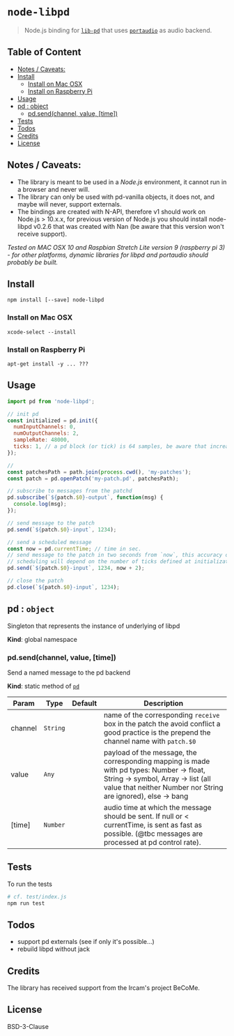 # `node-libpd`

> Node.js binding for [`lib-pd`](https://github.com/libpd/libpd) that uses [`portaudio`](http://www.portaudio.com/) as audio backend.

## Table of Content

<!-- toc -->

- [Notes / Caveats:](#notes--caveats)
- [Install](#install)
  * [Install on Mac OSX](#install-on-mac-osx)
  * [Install on Raspberry Pi](#install-on-raspberry-pi)
- [Usage](#usage)
- [pd : object](#pd--object)
  * [pd.send(channel, value, [time])](#pdsendchannel-value-time)
- [Tests](#tests)
- [Todos](#todos)
- [Credits](#credits)
- [License](#license)

<!-- tocstop -->

## Notes / Caveats:

- The library is meant to be used in a _Node.js_ environment, it cannot run in a browser and never will.
- The library can only be used with pd-vanilla objects, it does not, and maybe will never, support externals.
- The bindings are created with N-API, therefore v1 should work on Node.js > 10.x.x, for previous version of Node.js you should install node-libpd v0.2.6 that was created with Nan (be aware that this version won't receive support).

_Tested on MAC OSX 10 and Raspbian Stretch Lite version 9 (raspberry pi 3) - for other platforms, dynamic libraries for libpd and portaudio should probably be built._

## Install

```
npm install [--save] node-libpd
```

### Install on Mac OSX

```
xcode-select --install
```

### Install on Raspberry Pi

```
apt-get install -y ... ???
```

## Usage

```js
import pd from 'node-libpd';

// init pd
const initialized = pd.init({
  numInputChannels: 0,
  numOutputChannels: 2,
  sampleRate: 48000,
  ticks: 1, // a pd block (or tick) is 64 samples, be aware that increasing this value will throttle messages
});

// 
const patchesPath = path.join(process.cwd(), 'my-patches');
const patch = pd.openPatch('my-patch.pd', patchesPath);

// subscribe to messages from the patchd
pd.subscribe(`${patch.$0}-output`, function(msg) {
  console.log(msg);
});

// send message to the patch
pd.send(`${patch.$0}-input`, 1234);

// send a scheduled message
const now = pd.currentTime; // time in sec.
// send message to the patch in two seconds from `now`, this accuracy of the
// scheduling will depend on the number of ticks defined at initialization
pd.send(`${patch.$0}-input`, 1234, now + 2);

// close the patch
pd.close(`${patch.$0}-input`, 1234);
```

<!-- api -->

<a name="pd"></a>

## pd : <code>object</code>
Singleton that represents the instance of underlying of libpd

**Kind**: global namespace  
<a name="pd.send"></a>

### pd.send(channel, value, [time])
Send a named message to the pd backend

**Kind**: static method of [<code>pd</code>](#pd)  

| Param | Type | Default | Description |
| --- | --- | --- | --- |
| channel | <code>String</code> |  | name of the corresponding `receive` box in the patch  the avoid conflict a good practice is the prepend the channel name with `patch.$0` |
| value | <code>Any</code> |  | payload of the message, the corresponding mapping is  made with pd types: Number -> float, String -> symbol, Array -> list  (all value that neither Number nor String are ignored), else -> bang |
| [time] | <code>Number</code> | <code></code> | audio time at which the message should be  sent. If null or < currentTime, is sent as fast as possible. (@tbc messages  are processed at pd control rate). |


<!-- apistop -->


## Tests

To run the tests

```sh
# cf. test/index.js
npm run test
```

## Todos

- support pd externals (see if only it's possible...)
- rebuild libpd without jack

## Credits

The library has received support from the Ircam's project BeCoMe.

## License

BSD-3-Clause
